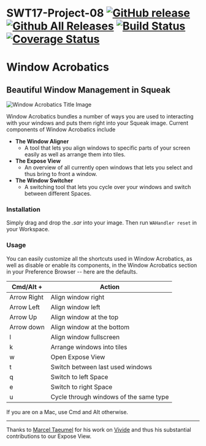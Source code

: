 # SWT17-Project-08  [![GitHub release](https://img.shields.io/github/release/HPI-SWA-Teaching/SWT17-Project-08.svg?label=small%20release&maxAge=0)](https://github.com/HPI-SWA-Teaching/SWT17-Project-08/releases/latest)  [![Github All Releases](https://img.shields.io/github/downloads/HPI-SWA-Teaching/SWT17-Project-08/total.svg?maxAge=0)](https://github.com/HPI-SWA-Teaching/SWT17-Project-08/releases/latest)  [![Build Status ](https://travis-ci.org/HPI-SWA-Teaching/SWT17-Project-08.svg?branch=master)](https://travis-ci.org/HPI-SWA-Teaching/SWT17-Project-08) [![ Coverage Status](https://coveralls.io/repos/github/HPI-SWA-Teaching/SWT17-Project-08/badge.svg?branch=master)](https://coveralls.io/github/HPI-SWA-Teaching/SWT17-Project-08?branch=master)

# Window Acrobatics

## Beautiful Window Management in Squeak

![Window Acrobatics Title Image](https://user-images.githubusercontent.com/9486619/27054536-8e151cbe-4fc1-11e7-84b3-dae4c9b4b825.png)

Window Acrobatics bundles a number of ways you are used to interacting with your windows and puts them right into your Squeak image.
Current components of Window Acrobatics include

* __The Window Aligner__
  * A tool that lets you align windows to specific parts of your screen easily as well as arrange them into tiles.
* __The Expose View__
  * An overview of all currently open windows that lets you select and thus bring to front a window.
* __The Window Switcher__
  * A switching tool that lets you cycle over your windows and switch between different Spaces.

### Installation
Simply drag and drop the *.sar* into your image.
Then run `WAHandler reset` in your Workspace.

### Usage

You can easily customize all the shortcuts used in Window Acrobatics, as well as disable or enable its components, in the Window Acrobatics section in your Preference Browser -- here are the defaults. 

| Cmd/Alt +     | Action            |
|-------------|-------------------|
| Arrow Right | Align window right    |
| Arrow Left    | Align window left   |
| Arrow Up    | Align window at the top      |
| Arrow down  | Align window at the bottom     |
| l | Align window fullscreen      |
| k | Arrange windows into tiles     | 
| w  | Open Expose View      |
| t       | Switch between last used windows |
| q       | Switch to left Space |
| e       | Switch to right Space |
| u       | Cycle through windows of the same type|

If you are on a Mac, use Cmd and Alt otherwise.

-----

Thanks to [Marcel Taeumel](https://github.com/marceltaeumel) for his work on [Vivide](https://github.com/hpi-swa/vivide) and thus his substantial contributions to our Expose View.
